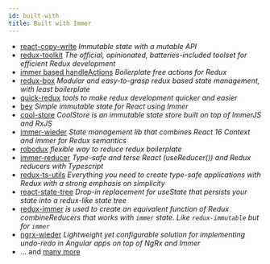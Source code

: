 ```yaml
---
id: built-with
title: Built with Immer
---
```


<center>
<div data-ea-publisher="immerjs" data-ea-type="image" class="horizontal bordered"></div>
</center>

- [react-copy-write](https://github.com/aweary/react-copy-write) _Immutable state with a mutable API_
- [redux-toolkit](https://github.com/reduxjs/redux-toolkit) _The official, opinionated, batteries-included toolset for efficient Redux development_
- [immer based handleActions](https://gist.github.com/kitze/fb65f527803a93fb2803ce79a792fff8) _Boilerplate free actions for Redux_
- [redux-box](https://github.com/anish000kumar/redux-box) _Modular and easy-to-grasp redux based state management, with least boilerplate_
- [quick-redux](https://github.com/jeffreyyoung/quick-redux) _tools to make redux development quicker and easier_
- [bey](https://github.com/jamiebuilds/bey) _Simple immutable state for React using Immer_
- [cool-store](https://github.com/Maxvien/cool-store) _CoolStore is an immutable state store built on top of ImmerJS and RxJS_
- [immer-wieder](https://github.com/drcmda/immer-wieder#readme) _State management lib that combines React 16 Context and immer for Redux semantics_
- [robodux](https://github.com/neurosnap/robodux) _flexible way to reduce redux boilerplate_
- [immer-reducer](https://github.com/epeli/immer-reducer) _Type-safe and terse React (useReducer()) and Redux reducers with Typescript_
- [redux-ts-utils](https://github.com/knpwrs/redux-ts-utils) _Everything you need to create type-safe applications with Redux with a strong emphasis on simplicity_
- [react-state-tree](https://github.com/suchipi/react-state-tree) _Drop-in replacement for useState that persists your state into a redux-like state tree_
- [redux-immer](https://github.com/salvoravida/redux-immer) _is used to create an equivalent function of Redux combineReducers that works with `immer` state. Like `redux-immutable` but for `immer`_
- [ngrx-wieder](https://github.com/nilsmehlhorn/ngrx-wieder) _Lightweight yet configurable solution for implementing undo-redo in Angular apps on top of NgRx and Immer_
- ... and [many more](https://www.npmjs.com/browse/depended/immer)
